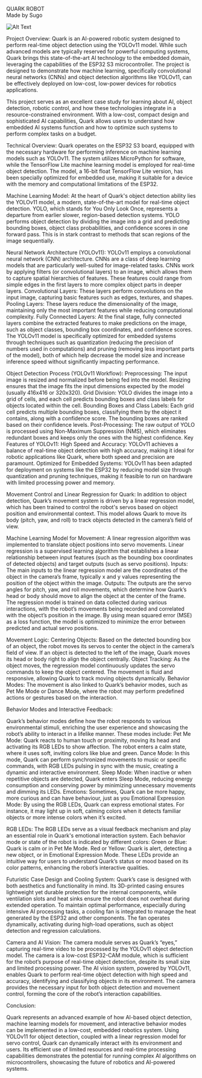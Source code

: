 QUARK ROBOT  
Made by Sugo  

 ![Alt Text]()


Project Overview: 
Quark is an AI-powered robotic system designed to perform real-time object detection using the YOLOv11 model. While such advanced models are typically reserved for powerful computing systems, Quark brings this state-of-the-art AI technology to the embedded domain, leveraging the capabilities of the ESP32 S3 microcontroller. The project is designed to demonstrate how machine learning, specifically convolutional neural networks (CNNs) and object detection algorithms like YOLOv11, can be effectively deployed on low-cost, low-power devices for robotics applications. 

This project serves as an excellent case study for learning about AI, object detection, robotic control, and how these technologies integrate in a resource-constrained environment. With a low-cost, compact design and sophisticated AI capabilities, Quark allows users to understand how embedded AI systems function and how to optimize such systems to perform complex tasks on a budget. 


Technical Overview: 
Quark operates on the ESP32 S3 board, equipped with the necessary hardware for performing inference on machine learning models such as YOLOv11. The system utilizes MicroPython for software, while the TensorFlow Lite machine learning model is employed for real-time object detection. The model, a 16-bit float TensorFlow Lite version, has been specially optimized for embedded use, making it suitable for a device with the memory and computational limitations of the ESP32. 

 

Machine Learning Model: 
At the heart of Quark's object detection ability lies the YOLOv11 model, a modern, state-of-the-art model for real-time object detection. YOLO, which stands for You Only Look Once, represents a departure from earlier slower, region-based detection systems. YOLO performs object detection by dividing the image into a grid and predicting bounding boxes, object class probabilities, and confidence scores in one forward pass. This is in stark contrast to methods that scan regions of the image sequentially. 

Neural Network Architecture (YOLOv11): 
YOLOv11 employs a convolutional neural network (CNN) architecture. CNNs are a class of deep learning models that are particularly well-suited for image-related tasks. CNNs work by applying filters (or convolutional layers) to an image, which allows them to capture spatial hierarchies of features. These features could range from simple edges in the first layers to more complex object parts in deeper layers. 
Convolutional Layers: These layers perform convolutions on the input image, capturing basic features such as edges, textures, and shapes. 
Pooling Layers: These layers reduce the dimensionality of the image, maintaining only the most important features while reducing computational complexity. 
Fully Connected Layers: At the final stage, fully connected layers combine the extracted features to make predictions on the image, such as object classes, bounding box coordinates, and confidence scores. 
The YOLOv11 model is specifically optimized for embedded systems through techniques such as quantization (reducing the precision of numbers used in computations) and pruning (removing less important parts of the model), both of which help decrease the model size and increase inference speed without significantly impacting performance. 

Object Detection Process (YOLOv11 Workflow): 
Preprocessing: The input image is resized and normalized before being fed into the model. Resizing ensures that the image fits the input dimensions expected by the model (usually 416x416 or 320x320). 
Grid Division: YOLO divides the image into a grid of cells, and each cell predicts bounding boxes and class labels for objects located within the cell. 
Bounding Boxes and Class Labels: Each grid cell predicts multiple bounding boxes, classifying them by the object it contains, along with a confidence score. The bounding boxes are ranked based on their confidence levels. 
Post-Processing: The raw output of YOLO is processed using Non-Maximum Suppression (NMS), which eliminates redundant boxes and keeps only the ones with the highest confidence. 
Key Features of YOLOv11: 
High Speed and Accuracy: YOLOv11 achieves a balance of real-time object detection with high accuracy, making it ideal for robotic applications like Quark, where both speed and precision are paramount. 
Optimized for Embedded Systems: YOLOv11 has been adapted for deployment on systems like the ESP32 by reducing model size through quantization and pruning techniques, making it feasible to run on hardware with limited processing power and memory. 

 

Movement Control and Linear Regression for Quark: 
In addition to object detection, Quark’s movement system is driven by a linear regression model, which has been trained to control the robot's servos based on object position and environmental context. This model allows Quark to move its body (pitch, yaw, and roll) to track objects detected in the camera’s field of view. 

Machine Learning Model for Movement: 
A linear regression algorithm was implemented to translate object positions into servo movements. Linear regression is a supervised learning algorithm that establishes a linear relationship between input features (such as the bounding box coordinates of detected objects) and target outputs (such as servo positions). 
Inputs: The main inputs to the linear regression model are the coordinates of the object in the camera’s frame, typically x and y values representing the position of the object within the image. 
Outputs: The outputs are the servo angles for pitch, yaw, and roll movements, which determine how Quark’s head or body should move to align the object at the center of the frame. 
The regression model is trained on data collected during various interactions, with the robot’s movements being recorded and correlated with the object’s position in the image. By using mean squared error (MSE) as a loss function, the model is optimized to minimize the error between predicted and actual servo positions. 

Movement Logic: 
Centering Objects: Based on the detected bounding box of an object, the robot moves its servos to center the object in the camera’s field of view. If an object is detected to the left of the image, Quark moves its head or body right to align the object centrally. 
Object Tracking: As the object moves, the regression model continuously updates the servo commands to keep the object centered. The movement is fluid and responsive, allowing Quark to track moving objects dynamically. 
Behavior Modes: The movement is also linked to Quark’s behavior modes, such as Pet Me Mode or Dance Mode, where the robot may perform predefined actions or gestures based on the interaction. 

 

Behavior Modes and Interactive Feedback: 

Quark’s behavior modes define how the robot responds to various environmental stimuli, enriching the user experience and showcasing the robot’s ability to interact in a lifelike manner. These modes include: 
Pet Me Mode: Quark reacts to human touch or proximity, moving its head and activating its RGB LEDs to show affection. The robot enters a calm state, where it uses soft, inviting colors like blue and green. 
Dance Mode: In this mode, Quark can perform synchronized movements to music or specific commands, with RGB LEDs pulsing in sync with the music, creating a dynamic and interactive environment. 
Sleep Mode: When inactive or when repetitive objects are detected, Quark enters Sleep Mode, reducing energy consumption and conserving power by minimizing unnecessary movements and dimming its LEDs. 
Emotions: Sometimes, Quark can be more happy, more curious and can have behaviour, just as you
Emotional Expression Mode: By using the RGB LEDs, Quark can express emotional states. For instance, it may light up in soft, calming colors when it detects familiar objects or more intense colors when it’s excited. 

 

RGB LEDs: 
The RGB LEDs serve as a visual feedback mechanism and play an essential role in Quark's emotional interaction system. Each behavior mode or state of the robot is indicated by different colors: 
Green or Blue: Quark is calm or in Pet Me Mode. 
Red or Yellow: Quark is alert, detecting a new object, or in Emotional Expression Mode. 
These LEDs provide an intuitive way for users to understand Quark’s status or mood based on its color patterns, enhancing the robot’s interactive qualities. 

 
Futuristic Case Design and Cooling System: 
Quark’s case is designed with both aesthetics and functionality in mind. Its 3D-printed casing ensures lightweight yet durable protection for the internal components, while ventilation slots and heat sinks ensure the robot does not overheat during extended operation. 
To maintain optimal performance, especially during intensive AI processing tasks, a cooling fan is integrated to manage the heat generated by the ESP32 and other components. The fan operates dynamically, activating during high-load operations, such as object detection and regression calculations. 

 
Camera and AI Vision: 
The camera module serves as Quark’s “eyes,” capturing real-time video to be processed by the YOLOv11 object detection model. The camera is a low-cost ESP32-CAM module, which is sufficient for the robot’s purpose of real-time object detection, despite its small size and limited processing power. 
The AI vision system, powered by YOLOv11, enables Quark to perform real-time object detection with high speed and accuracy, identifying and classifying objects in its environment. The camera provides the necessary input for both object detection and movement control, forming the core of the robot’s interaction capabilities. 


Conclusion: 

Quark represents an advanced example of how AI-based object detection, machine learning models for movement, and interactive behavior modes can be implemented in a low-cost, embedded robotics system. Using YOLOv11 for object detection, coupled with a linear regression model for servo control, Quark can dynamically interact with its environment and users. Its efficient use of limited resources and real-time processing capabilities demonstrates the potential for running complex AI algorithms on microcontrollers, showcasing the future of robotics and AI-powered systems. 
